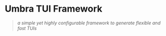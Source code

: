 # Umbra TUI Framework

> *a simple yet highly configurable framework to generate flexible and fast TUIs*
